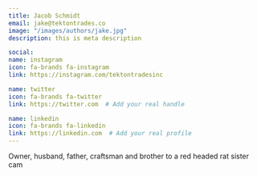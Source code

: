 ```yaml
---
title: Jacob Schmidt
email: jake@tektontrades.co
image: "/images/authors/jake.jpg"
description: this is meta description

social:
name: instagram
icon: fa-brands fa-instagram
link: https://instagram.com/tektontradesinc

name: twitter
icon: fa-brands fa-twitter
link: https://twitter.com  # Add your real handle

name: linkedin
icon: fa-brands fa-linkedin
link: https://linkedin.com  # Add your real profile
---
```


Owner, husband, father, craftsman and brother to a red headed rat sister cam



